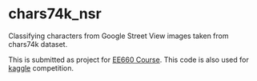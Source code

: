 # chars74k_nsr
Classifying characters from Google Street View images taken from chars74k dataset.

This is submitted as project for [EE660 Course](https://classes.usc.edu/term-20153/course/ee-660/).
This code is also used for [kaggle](https://www.kaggle.com/naveensr89) competition. 



